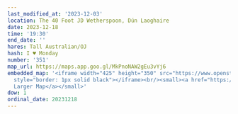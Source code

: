 ```yaml
---
last_modified_at: '2023-12-03'
location: The 40 Foot JD Wetherspoon, Dún Laoghaire
date: 2023-12-18
time: '19:30'
end_date: ''
hares: Tall Australian/OJ
hash: I ♥ Monday
number: '351'
map_url: https://maps.app.goo.gl/MkPnoNAW2gEu3vYj6
embedded_map: '<iframe width="425" height="350" src="https://www.openstreetmap.org/export/embed.html?bbox=-6.135220527648927%2C53.293215757564774%2C-6.132323741912843%2C53.294807715612784&amp;layer=mapnik&amp;marker=53.29401170002927%2C-6.133771900000056"
  style="border: 1px solid black"></iframe><br/><small><a href="https://www.openstreetmap.org/?mlat=53.29401&amp;mlon=-6.13377#map=19/53.29401/-6.13377">View
  Larger Map</a></small>'
dow: 1
ordinal_date: 20231218
---
```


